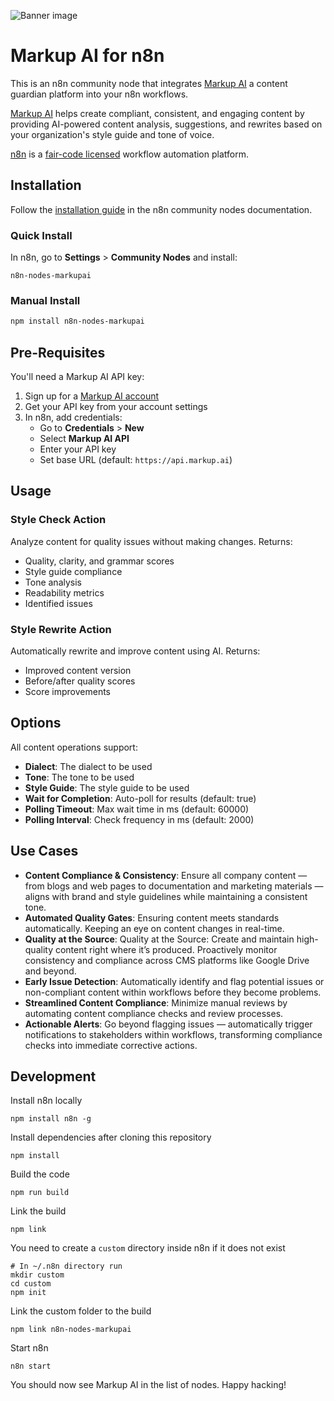 ![Banner image](https://user-images.githubusercontent.com/10284570/173569848-c624317f-42b1-45a6-ab09-f0ea3c247648.png)

# Markup AI for n8n

This is an n8n community node that integrates [Markup AI](https://markup.ai/) a content guardian platform into your n8n
workflows.

[Markup AI](https://markup.ai/) helps create compliant, consistent, and engaging content by providing AI-powered content
analysis, suggestions, and rewrites based on your organization's style guide and tone of voice.

[n8n](https://n8n.io/) is a [fair-code licensed](https://docs.n8n.io/reference/license/) workflow automation platform.

## Installation

Follow the [installation guide](https://docs.n8n.io/integrations/community-nodes/installation/) in the n8n community
nodes documentation.

### Quick Install

In n8n, go to **Settings** > **Community Nodes** and install:

```
n8n-nodes-markupai
```

### Manual Install

```bash
npm install n8n-nodes-markupai
```

## Pre-Requisites

You'll need a Markup AI API key:

1. Sign up for a [Markup AI account](https://markup.ai/#early-access)
2. Get your API key from your account settings
3. In n8n, add credentials:
   - Go to **Credentials** > **New**
   - Select **Markup AI API**
   - Enter your API key
   - Set base URL (default: `https://api.markup.ai`)

## Usage

### Style Check Action

Analyze content for quality issues without making changes. Returns:

- Quality, clarity, and grammar scores
- Style guide compliance
- Tone analysis
- Readability metrics
- Identified issues

### Style Rewrite Action

Automatically rewrite and improve content using AI. Returns:

- Improved content version
- Before/after quality scores
- Score improvements

## Options

All content operations support:

- **Dialect**: The dialect to be used
- **Tone**: The tone to be used
- **Style Guide**: The style guide to be used
- **Wait for Completion**: Auto-poll for results (default: true)
- **Polling Timeout**: Max wait time in ms (default: 60000)
- **Polling Interval**: Check frequency in ms (default: 2000)

## Use Cases

- **Content Compliance & Consistency**: Ensure all company content — from blogs and web pages to documentation and
  marketing materials — aligns with brand and style guidelines while maintaining a consistent tone.
- **Automated Quality Gates**: Ensuring content meets standards automatically. Keeping an eye on content changes in
  real-time.
- **Quality at the Source**: Quality at the Source: Create and maintain high-quality content right where it’s produced.
  Proactively monitor consistency and compliance across CMS platforms like Google Drive and beyond.
- **Early Issue Detection**: Automatically identify and flag potential issues or non-compliant content within workflows
  before they become problems.
- **Streamlined Content Compliance**: Minimize manual reviews by automating content compliance checks and review
  processes.
- **Actionable Alerts**: Go beyond flagging issues — automatically trigger notifications to stakeholders within
  workflows, transforming compliance checks into immediate corrective actions.

## Development

Install n8n locally

```
npm install n8n -g
```

Install dependencies after cloning this repository

```
npm install
```

Build the code

```
npm run build
```

Link the build

```
npm link
```

You need to create a `custom` directory inside n8n if it does not exist

```
# In ~/.n8n directory run
mkdir custom
cd custom
npm init
```

Link the custom folder to the build

```
npm link n8n-nodes-markupai
```

Start n8n

```
n8n start
```

You should now see Markup AI in the list of nodes. Happy hacking!

